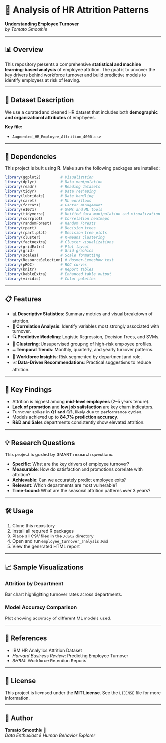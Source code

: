 # 🍅 Analysis of HR Attrition Patterns  
**Understanding Employee Turnover**  
*by Tomato Smoothie*

---

## 📊 Overview
This repository presents a comprehensive **statistical and machine learning-based analysis** of employee attrition. The goal is to uncover the key drivers behind workforce turnover and build predictive models to identify employees at risk of leaving.

---

## 👥 Dataset Description
We use a curated and cleaned HR dataset that includes both **demographic and organizational attributes** of employees.

**Key file:**
- `Augmented_HR_Employee_Attrition_4000.csv`

---

## 🔧 Dependencies
This project is built using **R**. Make sure the following packages are installed:

```r
library(ggplot2)         # Visualization  
library(dplyr)           # Data manipulation  
library(readr)           # Reading datasets  
library(tidyr)           # Data reshaping  
library(lubridate)       # Date handling  
library(caret)           # ML workflows  
library(forcats)         # Factor management  
library(e1071)           # SVMs and ML tools  
library(tidyverse)       # Unified data manipulation and visualization  
library(corrplot)        # Correlation heatmaps  
library(randomForest)    # Random Forests  
library(rpart)           # Decision trees  
library(rpart.plot)      # Decision tree plots  
library(cluster)         # K-means clustering  
library(factoextra)      # Cluster visualizations  
library(gridExtra)       # Plot layout  
library(grid)            # Grid graphics  
library(scales)          # Scale formatting  
library(ResourceSelection) # Hosmer-Lemeshow test  
library(pROC)            # ROC curves  
library(knitr)           # Report tables  
library(kableExtra)      # Enhanced table output  
library(viridis)         # Color palettes
```

---

## 📋 Features
- **📊 Descriptive Statistics**: Summary metrics and visual breakdown of attrition.
- **🧬 Correlation Analysis**: Identify variables most strongly associated with turnover.
- **🔍 Predictive Modeling**: Logistic Regression, Decision Trees, and SVMs.
- **👥 Clustering**: Unsupervised grouping of high-risk employee profiles.
- **🗕️ Temporal Trends**: Monthly, quarterly, and yearly turnover patterns.
- **🏢 Workforce Insights**: Risk segmented by department and role.
- **📈 Data-Driven Recommendations**: Practical suggestions to reduce attrition.

---

## 🚀 Key Findings
- Attrition is highest among **mid-level employees** (2–5 years tenure).
- **Lack of promotion** and **low job satisfaction** are key churn indicators.
- Turnover spikes in **Q1 and Q3**, likely due to performance cycles.
- Models achieved up to **84.7% prediction accuracy**.
- **R&D and Sales** departments consistently show elevated attrition.

---

## 💡 Research Questions
This project is guided by SMART research questions:

- **Specific**: What are the key drivers of employee turnover?
- **Measurable**: How do satisfaction and promotions correlate with attrition?
- **Achievable**: Can we accurately predict employee exits?
- **Relevant**: Which departments are most vulnerable?
- **Time-bound**: What are the seasonal attrition patterns over 3 years?

---

## 🛠️ Usage

1. Clone this repository  
2. Install all required R packages  
3. Place all CSV files in the `/data` directory  
4. Open and run `employee_turnover_analysis.Rmd`  
5. View the generated HTML report

---

## 📈 Sample Visualizations

### Attrition by Department
Bar chart highlighting turnover rates across departments.

### Model Accuracy Comparison
Plot showing accuracy of different ML models used.

---

## 🔗 References
- IBM HR Analytics Attrition Dataset  
- *Harvard Business Review*: Predicting Employee Turnover  
- *SHRM*: Workforce Retention Reports

---

## 📄 License
This project is licensed under the **MIT License**. See the `LICENSE` file for more information.

---

## 👤 Author
**Tomato Smoothie** 🍅  
_Data Enthusiast & Human Behavior Explorer_
